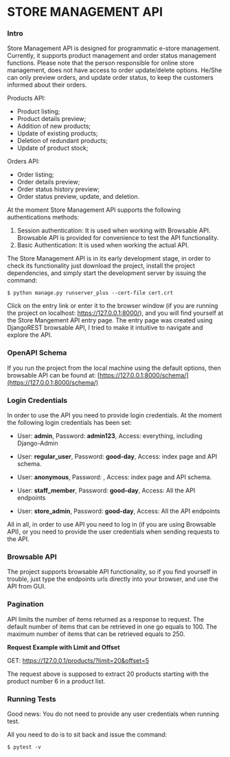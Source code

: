 # STORE MANAGEMENT API

### Intro

Store Management API is designed for programmatic e-store management.
Currently, it supports product management and order status management functions.
Please note that the person responsible for online store management, does not
have access to order update/delete options. He/She can only preview orders,
and update order status, to keep the customers informed about their orders.


Products API:
   - Product listing;
   - Product details preview;  
   - Addition of new products;
   - Update of existing products;
   - Deletion of redundant products;
   - Update of product stock;

Orders API:
   - Order listing;
   - Order details preview;
   - Order status history preview;
   - Order status preview, update, and deletion.

   

At the moment Store Management API supports the following authentications methods:
   1) Session authentication: It is used when working with Browsable API.
      Browsable API is provided for convenience to test the API functionality.
   2) Basic Authentication: It is used when working the actual API.


The Store Management API is in its early development stage, in order to check
its functionality just download the project, install the project dependencies,
and simply start the development server by issuing the command:

    $ python manage.py runserver_plus --cert-file cert.crt

Click on the entry link or enter it to the browser window 
(if you are running the project on localhost: https://127.0.0.1:8000/),
and you will find yourself at the Store Mangement API entry page.
The entry page was created using DjangoREST browsable API, I tried to make it intuitive to navigate
and explore the API.

### OpenAPI Schema

If you run the project from the local machine using the default options, then browsable API
can be found at: [https://127.0.0.1:8000/schema/](https://127.0.0.1:8000/schema/)


### Login Credentials

In order to use the API you need to provide login credentials. At the moment
the following login credentials has been set:

  - User: **admin**, Password: **admin123**, Access: everything, including Django-Admin
   
  - User: **regular_user**, Password: **good-day**, Access: index page and API schema.

  - User: **anonymous**, Password: , Access: index page and API schema.
   
  - User: **staff_member**, Password: **good-day**, Access: All the API endpoints
   
  - User: **store_admin**, Password: **good-day**, Access: All the API endpoints

All in all, in order to use API you need to log in (if you are using Browsable API),
or you need to provide the user credentials when sending requests to the API.

### Browsable API

The project supports browsable API functionality, so if you find yourself
in trouble, just type the endpoints urls directly into your browser, 
and use the API from GUI.

### Pagination

API limits the number of items returned as a response to request.
The default number of items that can be retrieved in one go equals to 100.
The maximum number of items that can be retrieved equals to 250.

**Request Example with Limit and Offset**

GET: https://127.0.0.1/products/?limit=20&offset=5

The request above is supposed to extract 20 products starting with the product number 6
in a product list.

### Running Tests

Good news: You do not need to provide any user credentials when running test.

All you need to do is to sit back and issue the command:

    $ pytest -v

